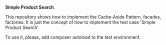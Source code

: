 **Simple Product Search**.

This repository shows how to implement the Cache-Aside Pattern, facades, factories.
It is just the concept of how to implement the test case 'Simple Product Search'.

To use it, please, add composer autoload to the test environment.